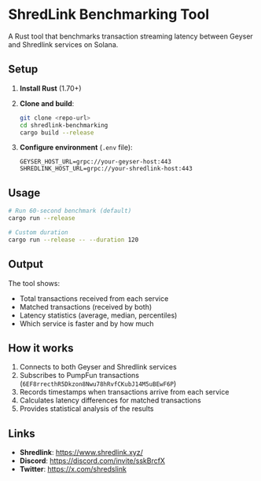 # ShredLink Benchmarking Tool

A Rust tool that benchmarks transaction streaming latency between Geyser and Shredlink services on Solana.

## Setup

1. **Install Rust** (1.70+)
2. **Clone and build**:
   ```bash
   git clone <repo-url>
   cd shredlink-benchmarking
   cargo build --release
   ```

3. **Configure environment** (`.env` file):
   ```
   GEYSER_HOST_URL=grpc://your-geyser-host:443
   SHREDLINK_HOST_URL=grpc://your-shredlink-host:443
   ```

## Usage

```bash
# Run 60-second benchmark (default)
cargo run --release

# Custom duration
cargo run --release -- --duration 120
```

## Output

The tool shows:
- Total transactions received from each service
- Matched transactions (received by both)
- Latency statistics (average, median, percentiles)
- Which service is faster and by how much

## How it works

1. Connects to both Geyser and Shredlink services
2. Subscribes to PumpFun transactions (`6EF8rrecthR5Dkzon8Nwu78hRvfCKubJ14M5uBEwF6P`)
3. Records timestamps when transactions arrive from each service
4. Calculates latency differences for matched transactions
5. Provides statistical analysis of the results

## Links

- **Shredlink**: https://www.shredlink.xyz/
- **Discord**: https://discord.com/invite/sskBrcfX
- **Twitter**: https://x.com/shredslink
